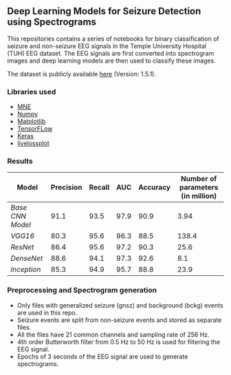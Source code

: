 ## Deep Learning Models for Seizure Detection using Spectrograms

This repositories contains a series of notebooks for binary classification of seizure and non-seizure EEG signals in the Temple University Hospital (TUH) EEG dataset. 
The EEG signals are first converted into spectrogram images and deep learning models are then used to classify these images.

The dataset is publicly available [here](https://isip.piconepress.com/projects/tuh_eeg/html/downloads.shtml) (Version: 1.5.1).


### Libraries used
* [MNE](https://mne.tools/stable/index.html#)
* [Numpy](https://numpy.org/)
* [Matplotlib](https://matplotlib.org/)
* [TensorFLow](https://www.tensorflow.org/)
* [Keras](https://keras.io/)
* [livelossplot](https://pypi.org/project/livelossplot/)


### Results
**Model** | **Precision**| **Recall** | **AUC** | **Accuracy** | **Number of parameters (in million)**
---|---|---|---|---|---
*Base CNN Model* | 91.1 | 93.5 | 97.9 | 90.9 | 3.94
*VGG16* | 80.3 | 95.6 | 96.3 | 88.5 | 138.4
*ResNet* | 86.4 | 95.6 | 97.2 | 90.3 | 25.6
*DenseNet* | 88.6 | 94.1 | 97.3 | 92.6 | 8.1
*Inception* | 85.3 | 94.9 | 95.7 | 88.8 | 23.9

### Preprocessing and Spectrogram generation

- Only files with generalized seizure (gnsz) and background (bckg) events are used in this repo.
- Seizure events are split from non-seizure events and stored as separate files.
- All the files have 21 common channels and sampling rate of 256 Hz.
- 4th order Butterworth filter from 0.5 Hz to 50 Hz is used for filtering the EEG signal. 
- Epochs of 3 seconds of the EEG signal are used to generate spectrograms.